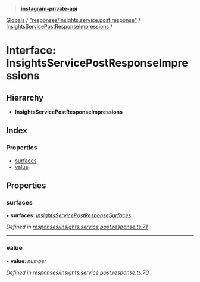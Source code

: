 > **[instagram-private-api](../README.md)**

[Globals](../README.md) / ["responses/insights.service.post.response"](../modules/_responses_insights_service_post_response_.md) / [InsightsServicePostResponseImpressions](_responses_insights_service_post_response_.insightsservicepostresponseimpressions.md) /

# Interface: InsightsServicePostResponseImpressions

## Hierarchy

* **InsightsServicePostResponseImpressions**

## Index

### Properties

* [surfaces](_responses_insights_service_post_response_.insightsservicepostresponseimpressions.md#surfaces)
* [value](_responses_insights_service_post_response_.insightsservicepostresponseimpressions.md#value)

## Properties

###  surfaces

• **surfaces**: *[InsightsServicePostResponseSurfaces](_responses_insights_service_post_response_.insightsservicepostresponsesurfaces.md)*

*Defined in [responses/insights.service.post.response.ts:71](https://github.com/dilame/instagram-private-api/blob/e9c516c/src/responses/insights.service.post.response.ts#L71)*

___

###  value

• **value**: *number*

*Defined in [responses/insights.service.post.response.ts:70](https://github.com/dilame/instagram-private-api/blob/e9c516c/src/responses/insights.service.post.response.ts#L70)*